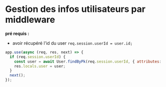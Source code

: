 # Gestion des infos utilisateurs par middleware

**pré requis :**

- avoir récupéré l'id du user
      `req.session.userId = user.id;`

```js
app.use(async (req, res, next) => {
  if (req.session.userId) {
    const user = await User.findByPk(req.session.userId, { attributes: { exclude: "password" }});
    res.locals.user = user;
  }
  next();
});
```
